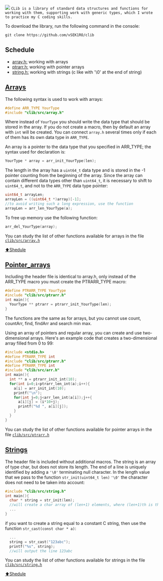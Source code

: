 <img src="https://i.imgur.com/TGAzySV.png"></img>
`
CLib is a library of standard data structures and functions for working with them, supporting work with generic types, which I wrote to practice my C coding skills.
`

To download the library, run the following command in the console:
```
git clone https://github.com/vSEK1RO/clib
```

## Schedule

* [array.h:](https://github.com/vSEK1RO/clib/tree/main#Arrays) working with arrays
* [ptrarr.h:](https://github.com/vSEK1RO/clib/tree/main#Pointer_arrays) working with pointer arrays
* [string.h:](https://github.com/vSEK1RO/clib/tree/main#Strings) working with strings (c like with '\0' at the end of string)

## [Arrays](https://github.com/vSEK1RO/clib/blob/main/src/array.h)

The following syntax is used to work with arrays:
```c
#define ARR_TYPE YourType
#include "clib/src/array.h"
```
Where instead of `YourType` you should write the data type that should be stored in the array. 
If you do not create a macro, then by default an array with `int` will be created. You can connect `array.h` several times only if each of them has its own data type in `ARR_TYPE`.

An array is a pointer to the data type that you specified in ARR_TYPE; the syntax used for declaration is:
```c
YourType * array = arr_init_YourType(len);
```
The length in the array has a `uint64_t` data type and is stored in the -1 pointer counting from the beginning of the array. Since the array can contain different data types other than `uint64_t`, it is necessary to shift to `uint64_t`, and not to the `ARR_TYPE` data type pointer:
```c
uint64_t arrayLen;
arrayLen = ((uint64_t *)array)[-1];
//to avoid writing such a long expression, use the function
arrayLen = arr_len_YourType(a);
```
To free up memory use the following function:
```c
arr_del_YourType(array);
```

You can study the list of other functions available for arrays in the file [`clib/src/array.h`](https://github.com/vSEK1RO/clib/blob/main/src/array.h)

[:arrow_up:Shedule](https://github.com/vSEK1RO/clib/tree/main#schedule)

## [Pointer_arrays](https://github.com/vSEK1RO/clib/blob/main/src/ptrarr.h)

Including the header file is identical to array.h, only instead of the ARR_TYPE macro you must create the PTRARR_TYPE macro:
```c
#define PTRARR_TYPE YourType
#include "clib/src/ptrarr.h"
int main(){
  YourType ** ptrarr = ptrarr_init_YourType(len);
}
```
The functions are the same as for arrays, but you cannot use count, countArr, find, findArr and search min max.

Using an array of pointers and regular array, you can create and use two-dimensional arrays. Here's an example code that creates a two-dimensional array filled from 0 to 99:
```c
#include <stdio.h>
#define PTRARR_TYPE int
#include "clib/src/ptrarr.h"
#define PTRARR_TYPE int
#include "clib/src/arr.h"
int main(){
  int ** a = ptrarr_init_int(10);
  for(int i=0;i<ptrarr_len_int(a);i++){
    a[i] = arr_init_int(10);
    printf("\n");
    for(int j=0;j<arr_len_int(a[i]);j++{
      a[i][j] = (i*10+j);
      printf("%d ", a[i][j]);
    }
  }
}
```
You can study the list of other functions available for pointer arrays in the file [`clib/src/ptrarr.h`](https://github.com/vSEK1RO/clib/blob/main/src/ptrarr.h)

## [Strings](https://github.com/vSEK1RO/clib/blob/main/src/string.h)

The header file is included without additional macros. The string is an array of type char, but does not store its length. The end of a line is uniquely identified by adding a `'\0'` terminating null character. In the length value that we pass to the function `str_init(uint64_t len)` `'\0'` the character does not need to be taken into account:
```c
#include "clib/src/string.h"
int main(){
  char * string = str_init(len);
  //will create a char array of (len+1) elements, where (len+1)th is the '\0' character
  ...
}
```
if you want to create a string equal to a constant C string, then use the function `str_cast(const char * a)`:
```c
  ...
  string = str_cast("123abc");
  printf("%s", string);
  //will output the line 123abc
```
You can study the list of other functions available for strings in the file [`clib/src/string.h`](https://github.com/vSEK1RO/clib/blob/main/src/string.h)

[:arrow_up:Shedule](https://github.com/vSEK1RO/clib/tree/main#schedule)
